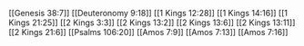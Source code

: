 [[Genesis 38:7]]
[[Deuteronomy 9:18]]
[[1 Kings 12:28]]
[[1 Kings 14:16]]
[[1 Kings 21:25]]
[[2 Kings 3:3]]
[[2 Kings 13:2]]
[[2 Kings 13:6]]
[[2 Kings 13:11]]
[[2 Kings 21:6]]
[[Psalms 106:20]]
[[Amos 7:9]]
[[Amos 7:13]]
[[Amos 7:16]]
